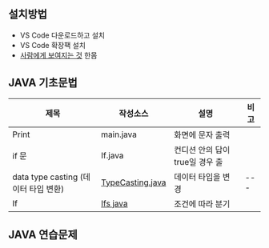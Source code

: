 ## 설치방법
- VS Code 다운로드하고 설치
- VS Code 확장팩 설치
- [사람에게 보여지는 것](link) 한몸
## JAVA 기초문법
| 제목 | 작성소스 | 설명 | 비고 |
| --- | --- | --- | --- |
| Print | main.java | 화면에 문자 출력 |  |
| if 문 | If.java | 컨디션 안의 답이 true일 경우 출 |  |
| data type casting (데이터 타입 변환) | [TypeCasting.java](https://github.com/ppquokka/study_javas/blob/master/src/TypeCasting.java) | 데이터 타입을 변경 | --- |
| If | [Ifs java](./src/Ifs.java) | 조건에 따라 분기 | |
## JAVA 연습문제
